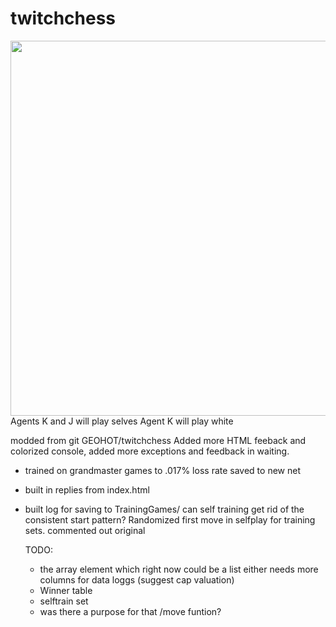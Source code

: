 # twitchchess

<img width=600px src="https://raw.githubusercontent.com/Encryptic1/twitchchess/master/screenshot.png" />
Agents K and J will play selves
Agent K will play white

modded from git GEOHOT/twitchchess
Added more HTML feeback and colorized console, added more exceptions and feedback in waiting.
- trained on grandmaster games to .017% loss rate saved to new net
- built in replies from index.html
- built log for saving to TrainingGames/ 
	can self training get rid of the consistent start pattern?
	Randomized first move in selfplay for training sets. commented out original

	TODO:
	- the array element which right now could be a list either needs more columns for data loggs (suggest cap valuation)
	- Winner table
	- selftrain set
	- was there a purpose for that /move funtion?

